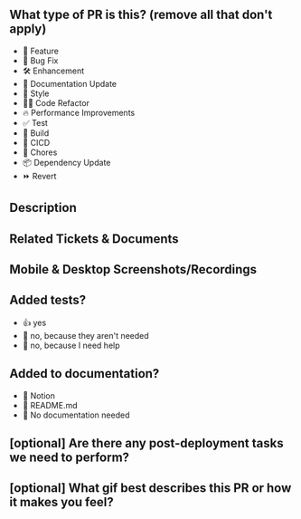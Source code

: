 ## What type of PR is this? (remove all that don't apply)

- 🍕 Feature
- 🐛 Bug Fix
- 🛠 Enhancement
- 📝 Documentation Update
- 🎨 Style
- 🧑‍💻 Code Refactor
- 🔥 Performance Improvements
- ✅ Test
- 🤖 Build
- 🔁 CICD
- 🧹 Chores
- 📦 Dependency Update
- ⏩ Revert

## Description

<!-- 
Please do not leave this blank 
This PR [adds/removes/fixes/replaces] the [feature/bug/etc]. 
-->

## Related Tickets & Documents

<!-- 
Please link to any related sentry issues, Basecamp Todos and Notion docs.
-->

## Mobile & Desktop Screenshots/Recordings

<!-- 
Visual changes require screenshots 
-->

## Added tests?

- 👍 yes
- 🙅 no, because they aren't needed
- 🙋 no, because I need help

## Added to documentation?

- 📓 Notion
- 📜 README.md
- 🙅 No documentation needed

## [optional] Are there any post-deployment tasks we need to perform?

## [optional] What gif best describes this PR or how it makes you feel?